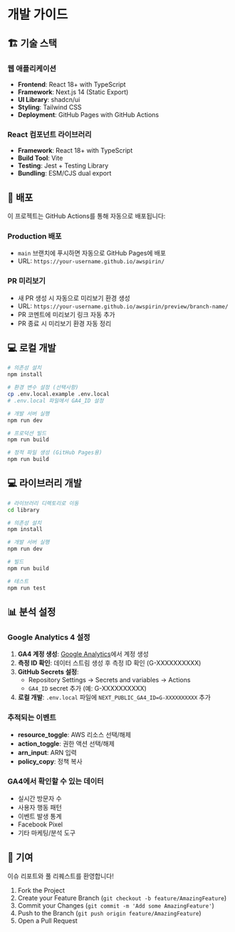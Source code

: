 # 개발 가이드

## 🏗️ 기술 스택

### 웹 애플리케이션
- **Frontend**: React 18+ with TypeScript
- **Framework**: Next.js 14 (Static Export)
- **UI Library**: shadcn/ui
- **Styling**: Tailwind CSS
- **Deployment**: GitHub Pages with GitHub Actions

### React 컴포넌트 라이브러리
- **Framework**: React 18+ with TypeScript
- **Build Tool**: Vite
- **Testing**: Jest + Testing Library
- **Bundling**: ESM/CJS dual export

## 🚀 배포

이 프로젝트는 GitHub Actions를 통해 자동으로 배포됩니다:

### Production 배포
- `main` 브랜치에 푸시하면 자동으로 GitHub Pages에 배포
- URL: `https://your-username.github.io/awspirin/`

### PR 미리보기
- 새 PR 생성 시 자동으로 미리보기 환경 생성
- URL: `https://your-username.github.io/awspirin/preview/branch-name/`
- PR 코멘트에 미리보기 링크 자동 추가
- PR 종료 시 미리보기 환경 자동 정리

## 💻 로컬 개발

```bash
# 의존성 설치
npm install

# 환경 변수 설정 (선택사항)
cp .env.local.example .env.local
# .env.local 파일에서 GA4_ID 설정

# 개발 서버 실행
npm run dev

# 프로덕션 빌드
npm run build

# 정적 파일 생성 (GitHub Pages용)
npm run build
```

## 💻 라이브러리 개발

```bash
# 라이브러리 디렉토리로 이동
cd library

# 의존성 설치
npm install

# 개발 서버 실행
npm run dev

# 빌드
npm run build

# 테스트
npm run test
```

## 📊 분석 설정

### Google Analytics 4 설정

1. **GA4 계정 생성**: [Google Analytics](https://analytics.google.com/)에서 계정 생성
2. **측정 ID 확인**: 데이터 스트림 생성 후 측정 ID 확인 (G-XXXXXXXXXX)
3. **GitHub Secrets 설정**:
   - Repository Settings → Secrets and variables → Actions
   - `GA4_ID` secret 추가 (예: G-XXXXXXXXXX)
4. **로컬 개발**: `.env.local` 파일에 `NEXT_PUBLIC_GA4_ID=G-XXXXXXXXXX` 추가

### 추적되는 이벤트

- **resource_toggle**: AWS 리소스 선택/해제
- **action_toggle**: 권한 액션 선택/해제  
- **arn_input**: ARN 입력
- **policy_copy**: 정책 복사

### GA4에서 확인할 수 있는 데이터

- 실시간 방문자 수
- 사용자 행동 패턴
- 이벤트 발생 통계
- Facebook Pixel
- 기타 마케팅/분석 도구

## 🤝 기여

이슈 리포트와 풀 리퀘스트를 환영합니다!

1. Fork the Project
2. Create your Feature Branch (`git checkout -b feature/AmazingFeature`)
3. Commit your Changes (`git commit -m 'Add some AmazingFeature'`)
4. Push to the Branch (`git push origin feature/AmazingFeature`)
5. Open a Pull Request